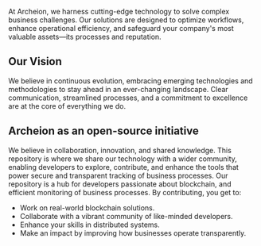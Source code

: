 At Archeion, we harness cutting-edge technology to solve complex business challenges. Our solutions are designed to optimize workflows, enhance operational efficiency, and safeguard your company's most valuable assets—its processes and reputation.

## Our Vision
We believe in continuous evolution, embracing emerging technologies and methodologies to stay ahead in an ever-changing landscape. Clear communication, streamlined processes, and a commitment to excellence are at the core of everything we do.

## Archeion as an open-source initiative
We believe in collaboration, innovation, and shared knowledge. This repository is where we share our technology with a wider community, enabling developers to explore, contribute, and enhance the tools that power secure and transparent tracking of business processes. 
Our repository is a hub for developers passionate about blockchain, and efficient monitoring of business processes. By contributing, you get to:
- Work on real-world blockchain solutions.
- Collaborate with a vibrant community of like-minded developers.
- Enhance your skills in distributed systems.
- Make an impact by improving how businesses operate transparently.




